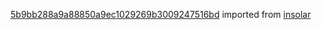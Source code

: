 [5b9bb288a9a88850a9ec1029269b3009247516bd](https://github.com/insolar/insolar/commit/5b9bb288a9a88850a9ec1029269b3009247516bd) imported from [insolar](https://github.com/insolar/insolar)
